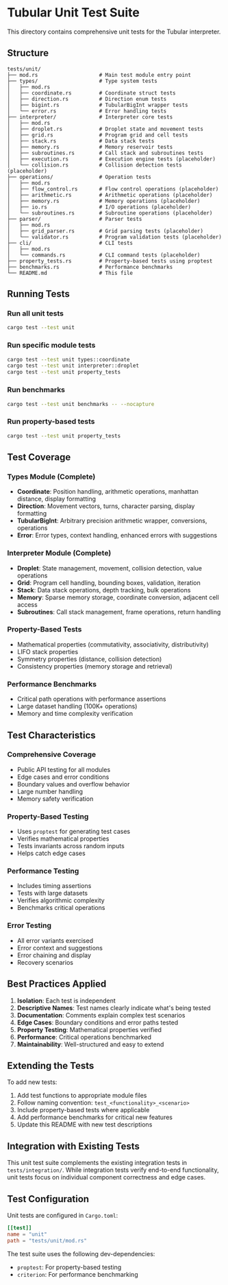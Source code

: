 # Tubular Unit Test Suite

This directory contains comprehensive unit tests for the Tubular interpreter.

## Structure

```
tests/unit/
├── mod.rs                    # Main test module entry point
├── types/                    # Type system tests
│   ├── mod.rs
│   ├── coordinate.rs         # Coordinate struct tests
│   ├── direction.rs          # Direction enum tests
│   ├── bigint.rs             # TubularBigInt wrapper tests
│   └── error.rs              # Error handling tests
├── interpreter/              # Interpreter core tests
│   ├── mod.rs
│   ├── droplet.rs            # Droplet state and movement tests
│   ├── grid.rs               # Program grid and cell tests
│   ├── stack.rs              # Data stack tests
│   ├── memory.rs             # Memory reservoir tests
│   ├── subroutines.rs        # Call stack and subroutines tests
│   ├── execution.rs          # Execution engine tests (placeholder)
│   └── collision.rs          # Collision detection tests (placeholder)
├── operations/               # Operation tests
│   ├── mod.rs
│   ├── flow_control.rs       # Flow control operations (placeholder)
│   ├── arithmetic.rs         # Arithmetic operations (placeholder)
│   ├── memory.rs             # Memory operations (placeholder)
│   ├── io.rs                 # I/O operations (placeholder)
│   └── subroutines.rs        # Subroutine operations (placeholder)
├── parser/                   # Parser tests
│   ├── mod.rs
│   ├── grid_parser.rs        # Grid parsing tests (placeholder)
│   └── validator.rs          # Program validation tests (placeholder)
├── cli/                      # CLI tests
│   ├── mod.rs
│   └── commands.rs           # CLI command tests (placeholder)
├── property_tests.rs         # Property-based tests using proptest
├── benchmarks.rs             # Performance benchmarks
└── README.md                 # This file
```

## Running Tests

### Run all unit tests
```bash
cargo test --test unit
```

### Run specific module tests
```bash
cargo test --test unit types::coordinate
cargo test --test unit interpreter::droplet
cargo test --test unit property_tests
```

### Run benchmarks
```bash
cargo test --test unit benchmarks -- --nocapture
```

### Run property-based tests
```bash
cargo test --test unit property_tests
```

## Test Coverage

### Types Module (Complete)
- **Coordinate**: Position handling, arithmetic operations, manhattan distance, display formatting
- **Direction**: Movement vectors, turns, character parsing, display formatting
- **TubularBigInt**: Arbitrary precision arithmetic wrapper, conversions, operations
- **Error**: Error types, context handling, enhanced errors with suggestions

### Interpreter Module (Complete)
- **Droplet**: State management, movement, collision detection, value operations
- **Grid**: Program cell handling, bounding boxes, validation, iteration
- **Stack**: Data stack operations, depth tracking, bulk operations
- **Memory**: Sparse memory storage, coordinate conversion, adjacent cell access
- **Subroutines**: Call stack management, frame operations, return handling

### Property-Based Tests
- Mathematical properties (commutativity, associativity, distributivity)
- LIFO stack properties
- Symmetry properties (distance, collision detection)
- Consistency properties (memory storage and retrieval)

### Performance Benchmarks
- Critical path operations with performance assertions
- Large dataset handling (100K+ operations)
- Memory and time complexity verification

## Test Characteristics

### Comprehensive Coverage
- Public API testing for all modules
- Edge cases and error conditions
- Boundary values and overflow behavior
- Large number handling
- Memory safety verification

### Property-Based Testing
- Uses `proptest` for generating test cases
- Verifies mathematical properties
- Tests invariants across random inputs
- Helps catch edge cases

### Performance Testing
- Includes timing assertions
- Tests with large datasets
- Verifies algorithmic complexity
- Benchmarks critical operations

### Error Testing
- All error variants exercised
- Error context and suggestions
- Error chaining and display
- Recovery scenarios

## Best Practices Applied

1. **Isolation**: Each test is independent
2. **Descriptive Names**: Test names clearly indicate what's being tested
3. **Documentation**: Comments explain complex test scenarios
4. **Edge Cases**: Boundary conditions and error paths tested
5. **Property Testing**: Mathematical properties verified
6. **Performance**: Critical operations benchmarked
7. **Maintainability**: Well-structured and easy to extend

## Extending the Tests

To add new tests:

1. Add test functions to appropriate module files
2. Follow naming convention: `test_<functionality>_<scenario>`
3. Include property-based tests where applicable
4. Add performance benchmarks for critical new features
5. Update this README with new test descriptions

## Integration with Existing Tests

This unit test suite complements the existing integration tests in `tests/integration/`. While integration tests verify end-to-end functionality, unit tests focus on individual component correctness and edge cases.

## Test Configuration

Unit tests are configured in `Cargo.toml`:
```toml
[[test]]
name = "unit"
path = "tests/unit/mod.rs"
```

The test suite uses the following dev-dependencies:
- `proptest`: For property-based testing
- `criterion`: For performance benchmarking